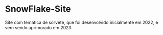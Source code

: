# SnowFlake-Site
Site com temática de sorvete, que foi desenvolvido inicialmente em 2022, e vem sendo aprimorado em 2023.
